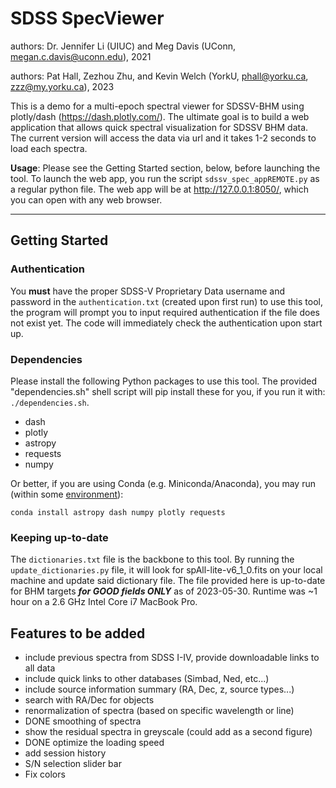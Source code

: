 # SDSS SpecViewer
authors: Dr. Jennifer Li (UIUC) and Meg Davis (UConn, <megan.c.davis@uconn.edu>), 2021

authors: Pat Hall, Zezhou Zhu, and Kevin Welch (YorkU, <phall@yorku.ca>, <zzz@my.yorku.ca>), 2023

This is a demo for a multi-epoch spectral viewer for SDSSV-BHM using plotly/dash (<https://dash.plotly.com/>). The ultimate goal is to build a web application that allows quick spectral visualization for SDSSV BHM data. The current version will access the data via url and it takes 1-2 seconds to load each spectra.

**Usage**: Please see the Getting Started section, below, before launching the tool. To launch the web app, you run the script `sdssv_spec_appREMOTE.py` as a regular python file. The web app will be at <http://127.0.0.1:8050/>, which you can open with any web browser.

---
## Getting Started

### Authentication

You **must** have the proper SDSS-V Proprietary Data username and password in the `authentication.txt` (created upon first run) to use this tool, the program will prompt you to input required authentication if the file does not exist yet. The code will immediately check the authentication upon start up.

### Dependencies
Please install the following Python packages to use this tool. The provided "dependencies.sh" shell script will pip install these for you, if you run it with: `./dependencies.sh`.
- dash
- plotly
- astropy
- requests
- numpy

Or better, if you are using Conda (e.g. Miniconda/Anaconda), you may run (within some [environment](https://conda.io/projects/conda/en/latest/user-guide/tasks/manage-environments.html)):
```shell
conda install astropy dash numpy plotly requests
```

### Keeping up-to-date

The `dictionaries.txt` file is the backbone to this tool. By running the `update_dictionaries.py` file, it will look for spAll-lite-v6_1_0.fits on your local machine and update said dictionary file. The file provided here is up-to-date for BHM targets ***for GOOD fields ONLY*** as of 2023-05-30. Runtime was ~1 hour on a 2.6 GHz Intel Core i7 MacBook Pro.


## Features to be added
- include previous spectra from SDSS I-IV, provide downloadable links to all data
- include quick links to other databases (Simbad, Ned, etc...)
- include source information summary (RA, Dec, z, source types...)
- search with RA/Dec for objects
- renormalization of spectra (based on specific wavelength or line)
- DONE smoothing of spectra
- show the residual spectra in greyscale (could add as a second figure)
- DONE optimize the loading speed
- add session history
- S/N selection slider bar
- Fix colors

